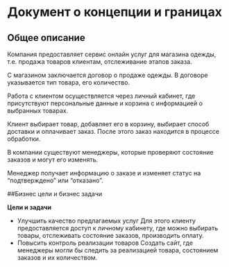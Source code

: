 # Документ о концепции и границах

## Общее описание

Компания предоставляет сервис онлайн услуг для магазина одежды, т.е. продажа товаров клиентам, отслеживание этапов заказа.

С магазином заключается договор о продаже одежды. В договоре указывается тип товара, его количество.

Работа с клиентом осуществляется через личный кабинет, где присутствуют персональные данные и корзина с информацией о выбранных товарах.

Клиент выбирает товар, добавляет его в корзину, выбирает способ доставки и оплачивает заказ. После этого заказ находится в процессе обработки.

В компании существуют менеджеры, которые проверяют состояние заказов и могут его изменять.

Менеджер получает информацию о заказе и изменяет статус на “подтверждено” или “отказано”. 


##Бизнес цели и бизнес задачи

**Цели и задачи**
- Улучшить качество предлагаемых услуг
Для этого клиенту предоставляется доступ к личному кабинету, где можно выбирать товары, отслеживать состояние заказов, производить оплату.
- Повысить контроль реализации товаров
Создать сайт, где менеджеры могли бы следить за реализацией товара, состоянием заказов и их количеством.





